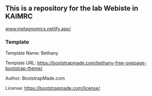 ## This is a repository for the lab Webiste in KAIMRC

www.metagnomics.netlify.app/

### Template

Template Name: Bethany

Template URL: https://bootstrapmade.com/bethany-free-onepage-bootstrap-theme/

Author: BootstrapMade.com

License: https://bootstrapmade.com/license/

